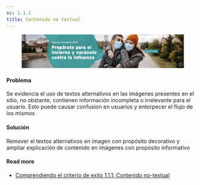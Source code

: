```yaml
---
sc: 1.1.1
title: Contenido no textual
---
```


<figure>

![alt text](images/carrouselImage.png) 

</figure>

#### Problema

Se evidencia el uso de textos alternativos en las imágenes presentes en el sitio, no obstante, contienen información incompleta o irrelevante para el usuario. Esto puede causar confusion en usuarios y entorpecer el flujo de los mismos

#### Solución

Remover el textos alternativos en imagen con propósito decorativo y ampliar explicación de contenido en imágenes con propósito informativo

#### Read more

- [Comprendiendo el criterio de exito 1.1.1: Contenido no-textual](https://www.w3.org/WAI/WCAG21/Understanding/non-text-content.html)